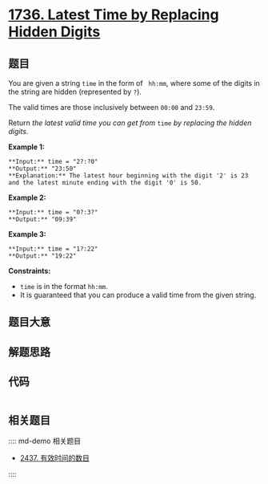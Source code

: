 # [1736. Latest Time by Replacing Hidden Digits](https://leetcode.com/problems/latest-time-by-replacing-hidden-digits)

## 题目

You are given a string `time` in the form of ` hh:mm`, where some of the
digits in the string are hidden (represented by `?`).

The valid times are those inclusively between `00:00` and `23:59`.

Return _the latest valid time you can get from_ `time` _by replacing the
hidden_ _digits_.



**Example 1:**

    
    
    **Input:** time = "2?:?0"
    **Output:** "23:50"
    **Explanation:** The latest hour beginning with the digit '2' is 23 and the latest minute ending with the digit '0' is 50.
    

**Example 2:**

    
    
    **Input:** time = "0?:3?"
    **Output:** "09:39"
    

**Example 3:**

    
    
    **Input:** time = "1?:22"
    **Output:** "19:22"
    



**Constraints:**

  * `time` is in the format `hh:mm`.
  * It is guaranteed that you can produce a valid time from the given string.


## 题目大意

## 解题思路

## 代码

```javascript

```

## 相关题目

:::: md-demo 相关题目
- [2437. 有效时间的数目](https://leetcode.com/problems/number-of-valid-clock-times)

::::
